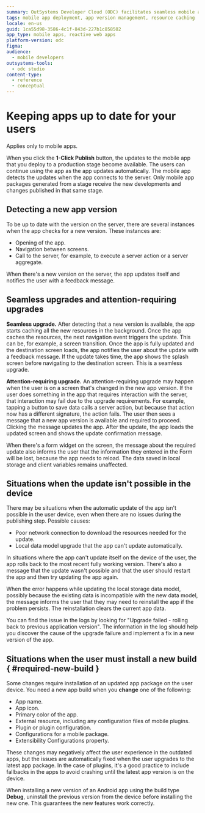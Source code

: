 ```yaml
---
summary: OutSystems Developer Cloud (ODC) facilitates seamless mobile app updates with automatic version detection and resource caching.
tags: mobile app deployment, app version management, resource caching
locale: en-us
guid: 1ca55d98-3586-4c1f-843d-227b1c858502
app_type: mobile apps, reactive web apps
platform-version: odc
figma:
audience:
  - mobile developers
outsystems-tools:
  - odc studio
content-type:
  - reference
  - conceptual
---
```


# Keeping apps up to date for your users

<div class="info" markdown="1">

Applies only to mobile apps.

</div>

When you click the **1-Click Publish** button, the updates to the mobile app that you deploy to a production stage become available. The users can continue using the app as the app updates automatically. The mobile app detects the updates when the app connects to the server. Only mobile app packages generated from a stage receive the new developments and changes published in that same stage.

## Detecting a new app version

To be up to date with the version on the server, there are several instances when the app checks for a new version. These instances are:

* Opening of the app.
* Navigation between screens.
* Call to the server, for example, to execute a server action or a server aggregate.

When there's a new version on the server, the app updates itself and notifies the user with a feedback message.

## Seamless upgrades and attention-requiring upgrades

**Seamless upgrade.** After detecting that a new version is available, the app starts caching all the new resources in the background. Once the app caches the resources, the next navigation event triggers the update. This can be, for example, a screen transition. Once the app is fully updated and the destination screen loads, the app notifies the user about the update with a feedback message. If the update takes time, the app shows the splash screen before navigating to the destination screen. This is a seamless upgrade.

**Attention-requiring upgrade.** An attention-requiring upgrade may happen when the user is on a screen that's changed in the new app version. If the user does something in the app that requires interaction with the server, that interaction may fail due to the upgrade requirements. For example, tapping a button to save data calls a server action, but because that action now has a different signature, the action fails. The user then sees a message that a new app version is available and required to proceed. Clicking the message updates the app. After the update, the app loads the updated screen and shows the update confirmation message.

When there's a form widget on the screen, the message about the required update also informs the user that the information they entered in the Form will be lost, because the app needs to reload. The data saved in local storage and client variables remains unaffected.

## Situations when the update isn't possible in the device

There may be situations when the automatic update of the app isn't possible in the user device, even when there are no issues during the publishing step. Possible causes:

* Poor network connection to download the resources needed for the update.
* Local data model upgrade that the app can't update automatically.
  
In situations where the app can't update itself on the device of the user, the app rolls back to the most recent fully working version. There's also a message that the update wasn't possible and that the user should restart the app and then try updating the app again.

When the error happens while updating the local storage data model, possibly because the existing data is incompatible with the new data model, the message informs the user that they may need to reinstall the app if the problem persists. The reinstallation clears the current app data.

You can find the issue in the logs by looking for "Upgrade failed - rolling back to previous application version". The information in the log should help you discover the cause of the upgrade failure and implement a fix in a new version of the app.

## Situations when the user must install a new build { #required-new-build }

Some changes require installation of an updated app package on the user device. You need a new app build when you **change** one of the following:

* App name.
* App icon.
* Primary color of the app.
* External resource, including any configuration files of mobile plugins.
* Plugin or plugin configuration.
* Configurations for a mobile package.
* Extensibility Configurations property.

These changes may negatively affect the user experience in the outdated apps, but the issues are automatically fixed when the user upgrades to the latest app package. In the case of plugins, it's a good practice to include fallbacks in the apps to avoid crashing until the latest app version is on the device. 

When installing a new version of an Android app using the build type **Debug**, uninstall the previous version from the device before installing the new one. This guarantees the new features work correctly.
